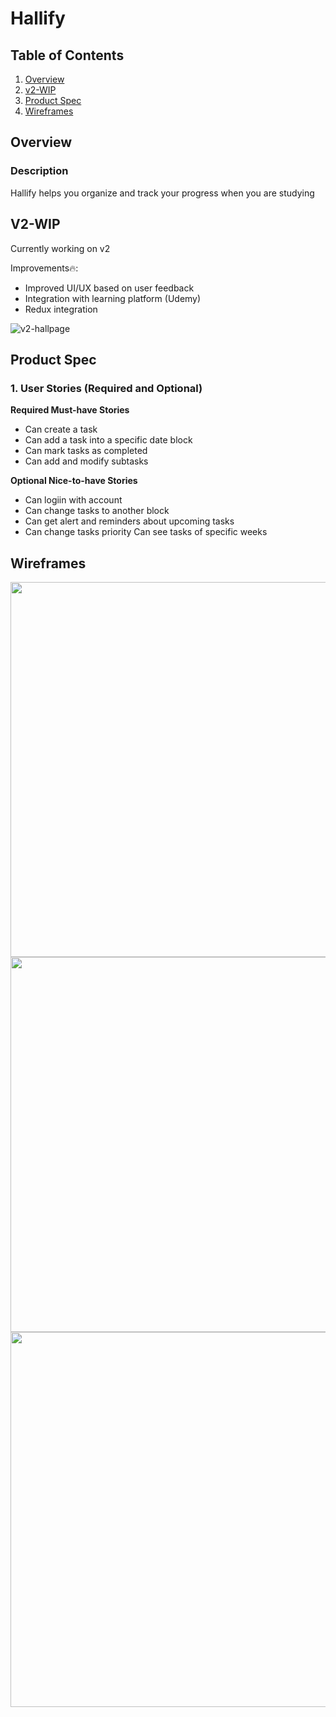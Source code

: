 # Hallify

## Table of Contents
1. [Overview](#Overview)
2. [v2-WIP](#V2-WIP)
3. [Product Spec](#Product-Spec)
4. [Wireframes](#Wireframes)

## Overview
### Description
Hallify helps you organize and track your progress when you are studying


## V2-WIP
Currently working on v2

Improvements🔥:
- Improved UI/UX based on user feedback
- Integration with learning platform (Udemy)
- Redux integration

![v2-hallpage](https://github.com/ralphZero/studyhall-io-client/assets/40446586/1e5c79af-b527-4466-889b-2c3526a059b2)

## Product Spec

### 1. User Stories (Required and Optional)

**Required Must-have Stories**

* Can create a task
* Can add a task into a specific date block
* Can mark tasks as completed
* Can add and modify subtasks

**Optional Nice-to-have Stories**

* Can logiin with account
* Can change tasks to another block
* Can get alert and reminders about upcoming tasks
* Can change tasks priority
Can see tasks of specific weeks

## Wireframes

<img src="https://user-images.githubusercontent.com/40446586/189917637-c38623b0-7707-4748-abe4-b569258ac3dc.png" width=600>
<img src="https://user-images.githubusercontent.com/40446586/189917751-10cfbe72-e69e-4d92-86fe-e762e415fd62.png" width=600>
<img src="https://user-images.githubusercontent.com/40446586/189917926-c01c527a-5172-4957-bf4c-2d7ea870680b.png" width=600>


